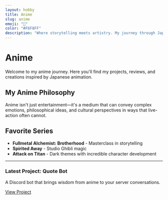 ```yaml
---
layout: hobby
title: Anime
slug: anime
emoji: "🎌"
color: "#F6F8FF"
description: "Where storytelling meets artistry. My journey through Japanese animation."
---
```


# Anime

Welcome to my anime journey. Here you'll find my projects, reviews, and creations inspired by Japanese animation.

## My Anime Philosophy

Anime isn't just entertainment—it's a medium that can convey complex emotions, philosophical ideas, and cultural perspectives in ways that live-action often cannot.

## Favorite Series

- **Fullmetal Alchemist: Brotherhood** - Masterclass in storytelling
- **Spirited Away** - Studio Ghibli magic
- **Attack on Titan** - Dark themes with incredible character development

---

<div class="project-highlight">
    <h3>Latest Project: Quote Bot</h3>
    <p>A Discord bot that brings wisdom from anime to your server conversations.</p>
    <a href="/builds/anime/quote-bot" class="btn btn-primary">View Project</a>
</div>